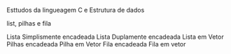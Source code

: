 Esttudos da lingueagem C e Estrutura de dados

list, pilhas e fila

Lista Simplismente encadeada
Lista Duplamente encadeada
Lista em Vetor
Pilhas encadeada
Pilha em Vetor
Fila encadeada
Fila em vetor
